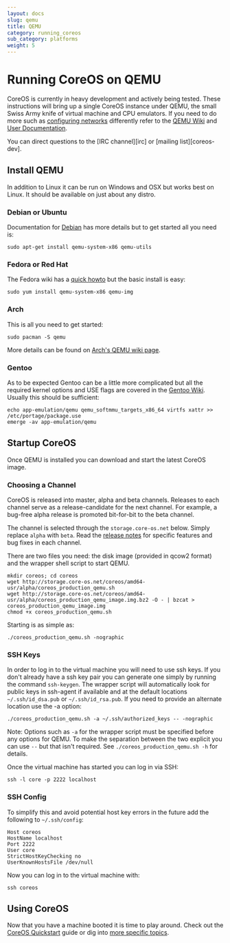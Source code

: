 ```yaml
---
layout: docs
slug: qemu
title: QEMU
category: running_coreos
sub_category: platforms
weight: 5
---
```


# Running CoreOS on QEMU

CoreOS is currently in heavy development and actively being tested.
These instructions will bring up a single CoreOS instance under QEMU,
the small Swiss Army knife of virtual machine and CPU emulators.
If you need to do more such as [configuring networks][qemunet]
differently refer to the [QEMU Wiki][qemuwiki] and [User
Documentation][qemudoc].

You can direct questions to the [IRC channel][irc] or [mailing
list][coreos-dev].

[qemunet]: http://wiki.qemu.org/Documentation/Networking
[qemuwiki]: http://wiki.qemu.org/Manual
[qemudoc]: http://qemu.weilnetz.de/qemu-doc.html


## Install QEMU

In addition to Linux it can be run on Windows and OSX but works best on
Linux. It should be available on just about any distro.

### Debian or Ubuntu

Documentation for [Debian][qemudeb] has more details but to get started
all you need is:

    sudo apt-get install qemu-system-x86 qemu-utils

[qemudeb]: https://wiki.debian.org/QEMU

### Fedora or Red Hat

The Fedora wiki has a [quick howto][qemufed] but the basic install is easy:

    sudo yum install qemu-system-x86 qemu-img

[qemufed]: https://fedoraproject.org/wiki/How_to_use_qemu

### Arch

This is all you need to get started:

    sudo pacman -S qemu

More details can be found on [Arch's QEMU wiki page](https://wiki.archlinux.org/index.php/Qemu).

### Gentoo

As to be expected Gentoo can be a little more complicated but all the
required kernel options and USE flags are covered in the [Gentoo
Wiki][qemugen]. Usually this should be sufficient:

    echo app-emulation/qemu qemu_softmmu_targets_x86_64 virtfs xattr >> /etc/portage/package.use
    emerge -av app-emulation/qemu

[qemugen]: http://wiki.gentoo.org/wiki/QEMU


## Startup CoreOS

Once QEMU is installed you can download and start the latest CoreOS
image.

### Choosing a Channel

CoreOS is released into master, alpha and beta channels. Releases to each channel serve as a release-candidate for the next channel. For example, a bug-free alpha release is promoted bit-for-bit to the beta channel.

The channel is selected through the `storage.core-os.net` below. Simply replace `alpha` with `beta`. Read the [release notes]({{site.url}}/releases) for specific features and bug fixes in each channel.

There are two files you need: the disk image (provided in qcow2
format) and the wrapper shell script to start QEMU.

    mkdir coreos; cd coreos
    wget http://storage.core-os.net/coreos/amd64-usr/alpha/coreos_production_qemu.sh
    wget http://storage.core-os.net/coreos/amd64-usr/alpha/coreos_production_qemu_image.img.bz2 -O - | bzcat > coreos_production_qemu_image.img
    chmod +x coreos_production_qemu.sh

Starting is as simple as:

    ./coreos_production_qemu.sh -nographic

### SSH Keys

In order to log in to the virtual machine you will need to use ssh keys.
If you don't already have a ssh key pair you can generate one simply by
running the command `ssh-keygen`. The wrapper script will automatically
look for public keys in ssh-agent if available and at the default
locations `~/.ssh/id_dsa.pub` or `~/.ssh/id_rsa.pub`. If you need to
provide an alternate location use the -a option:

    ./coreos_production_qemu.sh -a ~/.ssh/authorized_keys -- -nographic

Note: Options such as `-a` for the wrapper script must be specified before
any options for QEMU. To make the separation between the two explicit
you can use `--` but that isn't required. See
`./coreos_production_qemu.sh -h` for details.

Once the virtual machine has started you can log in via SSH:

    ssh -l core -p 2222 localhost

### SSH Config

To simplify this and avoid potential host key errors in the future add
the following to `~/.ssh/config`:

    Host coreos
    HostName localhost
    Port 2222
    User core
    StrictHostKeyChecking no
    UserKnownHostsFile /dev/null

Now you can log in to the virtual machine with:

    ssh coreos


## Using CoreOS

Now that you have a machine booted it is time to play around.
Check out the [CoreOS Quickstart]({{site.url}}/docs/quickstart) guide or dig into [more specific topics]({{site.url}}/docs).
